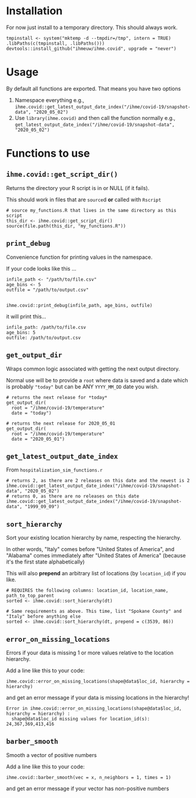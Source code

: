# Installation

For now just install to a temporary directory. This should always work.
```
tmpinstall <- system("mktemp -d --tmpdir=/tmp", intern = TRUE)
.libPaths(c(tmpinstall, .libPaths()))
devtools::install_github("ihmeuw/ihme.covid", upgrade = "never")
```

# Usage

By default all functions are exported. That means you have two options

1. Namespace everything e.g., `ihme.covid::get_latest_output_date_index("/ihme/covid-19/snapshot-data", "2020_05_02")`
1. Use `library(ihme.covid)` and then call the function normally e.g., `get_latest_output_date_index("/ihme/covid-19/snapshot-data", "2020_05_02")`

# Functions to use

## `ihme.covid::get_script_dir()`

Returns the directory your R script is in or NULL (if it fails).

This should work in files that are `source`d **or** called with `Rscript`
```
# source my_functions.R that lives in the same directory as this script
this_dir <- ihme.covid::get_script_dir()
source(file.path(this_dir, "my_functions.R"))
```

## `print_debug`

Convenience function for printing values in the namespace.

If your code looks like this ...
```
infile_path <- "/path/to/file.csv"
age_bins <- 5
outfile = "/path/to/output.csv"


ihme.covid::print_debug(infile_path, age_bins, outfile)
```

it will print this...
```
infile_path: /path/to/file.csv
age_bins: 5
outfile: /path/to/output.csv
```

## `get_output_dir`

Wraps common logic associated with getting the next output directory.

Normal use will be to provide a `root` where data is saved and a date which is probably `"today"` but can be ANY `YYYY_MM_DD` date you wish.

```
# returns the next release for *today*
get_output_dir(
  root = "/ihme/covid-19/temperature"
  date = "today")

# returns the next release for 2020_05_01
get_output_dir(
  root = "/ihme/covid-19/temperature"
  date = "2020_05_01")
```

## `get_latest_output_date_index`

From `hospitalization_sim_functions.r`

```
# returns 2, as there are 2 releases on this date and the newest is 2
ihme.covid::get_latest_output_date_index("/ihme/covid-19/snapshot-data", "2020_05_02")
# returns 0, as there are no releases on this date
ihme.covid::get_latest_output_date_index("/ihme/covid-19/snapshot-data", "1999_09_09")
```

## `sort_hierarchy`

Sort your existing location hierarchy by name, respecting the hierarchy.

In other words, "Italy" comes before "United States of America", and "Alabama" comes immediately after "United States of America" (because it's the first state alphabetically)

This will also **prepend** an arbitrary list of locations (by `location_id`) if you like.

```
# REQUIRES the following columns: location_id, location_name, path_to_top_parent
sorted <- ihme.covid::sort_hierarchy(dt)

# Same requirements as above. This time, list "Spokane County" and "Italy" before anything else
sorted <- ihme.covid::sort_hierarchy(dt, prepend = c(3539, 86))
```

## `error_on_missing_locations`

Errors if your data is missing 1 or more values relative to the location hierarchy.

Add a line like this to your code:
```
ihme.covid::error_on_missing_locations(shape@data$loc_id, hierarchy = hierarchy)
```

and get an error message if your data is missing locations in the hierarchy!

```
Error in ihme.covid::error_on_missing_locations(shape@data$loc_id, hierarchy = hierarchy) :
  shape@data$loc_id missing values for location_id(s): 24,367,369,413,416
```

## `barber_smooth`

Smooth a vector of positive numbers

Add a line like this to your code:
```
ihme.covid::barber_smooth(vec = x, n_neighbors = 1, times = 1)
```

and get an error message if your vector has non-positive numbers
